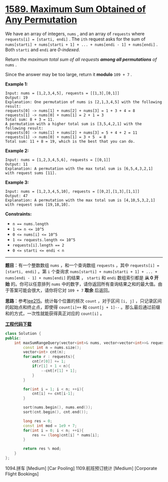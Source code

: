 # [1589. Maximum Sum Obtained of Any Permutation](https://leetcode.com/problems/maximum-sum-obtained-of-any-permutation/)

We have an array of integers, `nums` , and an array of `requests` where `requests[i] = [starti, endi]` . The `ith` request asks for the sum of `nums[starti] + nums[starti + 1] + ... + nums[endi - 1] + nums[endi]` . Both `starti` and `endi` are *0-indexed*.

Return *the maximum total sum of all requests **among all permutations** of* `nums` .

Since the answer may be too large, return it **modulo** `109 + 7` .

**Example 1:**

```
Input: nums = [1,2,3,4,5], requests = [[1,3],[0,1]]
Output: 19
Explanation: One permutation of nums is [2,1,3,4,5] with the following result:
requests[0] -> nums[1] + nums[2] + nums[3] = 1 + 3 + 4 = 8
requests[1] -> nums[0] + nums[1] = 2 + 1 = 3
Total sum: 8 + 3 = 11.
A permutation with a higher total sum is [3,5,4,2,1] with the following result:
requests[0] -> nums[1] + nums[2] + nums[3] = 5 + 4 + 2 = 11
requests[1] -> nums[0] + nums[1] = 3 + 5  = 8
Total sum: 11 + 8 = 19, which is the best that you can do.
```

**Example 2:**

```
Input: nums = [1,2,3,4,5,6], requests = [[0,1]]
Output: 11
Explanation: A permutation with the max total sum is [6,5,4,3,2,1] with request sums [11].
```

**Example 3:**

```
Input: nums = [1,2,3,4,5,10], requests = [[0,2],[1,3],[1,1]]
Output: 47
Explanation: A permutation with the max total sum is [4,10,5,3,2,1] with request sums [19,18,10].
```

**Constraints:**

* `n == nums.length`
* `1 <= n <= 10^5`
* `0 <= nums[i] <= 10^5`
* `1 <= requests.length <= 10^5`
* `requests[i].length == 2`
* `0 <= starti <= endi < n`

-----

**题目**：有一个整数数组 `nums` ，和一个查询数组 `requests` ，其中 `requests[i] = [starti, endi]` 。第 `i` 个查询求 `nums[starti] + nums[starti + 1] + ... + nums[endi - 1] + nums[endi]` 的结果 ， `starti` 和 `endi` 数组索引都是 **从 0 开始** 的。你可以任意排列 `nums` 中的数字，请你返回所有查询结果之和的最大值。由于答案可能会很大，请你将它对 `109 + 7` **取余** 后返回。

**思路**：参考[lee215](https://leetcode.com/problems/maximum-sum-obtained-of-any-permutation/discuss/854206/JavaC++Python-Sweep-Line)。统计每个位置的频次 `count` ，对于区间 `[i, j]` ，只记录区间的起始点和终止点，即使得 `count[i]++` 和 `count[j + 1]--` 。那么最后通过前缀和的方式，一次性就能获得真正对应的 `count[i]` 。

[**工程代码下载**](https://github.com/shenkh/leetcode)

```cpp
class Solution {
public:
    int maxSumRangeQuery(vector<int>& nums, vector<vector<int>>& requests) {
        const int n = nums.size();
        vector<int> cnt(n);
        for(auto r : requests){
            cnt[r[0]] += 1;
            if(r[1] + 1 < n){
                --cnt[r[1] + 1];
            }
        }

        for(int i = 1; i < n; ++i){
            cnt[i] += cnt[i-1];
        }

        sort(nums.begin(), nums.end());
        sort(cnt.begin(), cnt.end());

        long res = 0;
        const int mod = 1e9 + 7;
        for(int i = 0; i < n; ++i){
            res += (long)cnt[i] * nums[i];
        }

        return res % mod;
    }
};
```

1094.拼车 [Medium] [Car Pooling]
1109.航班预订统计 [Medium] [Corporate Flight Bookings]
